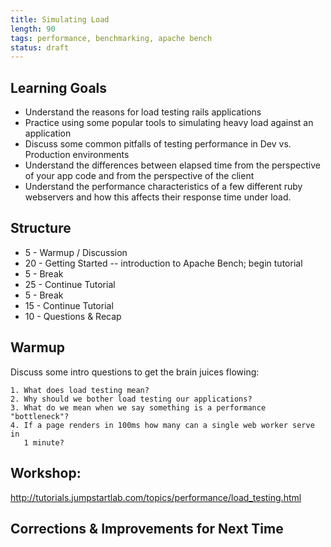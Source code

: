 ```yaml
---
title: Simulating Load
length: 90
tags: performance, benchmarking, apache bench
status: draft
---
```


## Learning Goals

* Understand the reasons for load testing rails applications
* Practice using some popular tools to simulating heavy load against an
  application
* Discuss some common pitfalls of testing performance in Dev vs.
  Production environments
* Understand the differences between elapsed time from the perspective
  of your app code and from the perspective of the client
* Understand the performance characteristics of a few different ruby
  webservers and how this affects their response time under load.

## Structure

* 5 - Warmup / Discussion
* 20 - Getting Started -- introduction to Apache Bench; begin tutorial
* 5 - Break
* 25 - Continue Tutorial
* 5 - Break
* 15 - Continue Tutorial
* 10 - Questions & Recap

## Warmup

Discuss some intro questions to get the brain juices flowing:

```
1. What does load testing mean?
2. Why should we bother load testing our applications?
3. What do we mean when we say something is a performance "bottleneck"?
4. If a page renders in 100ms how many can a single web worker serve in
   1 minute?
```

## Workshop:

http://tutorials.jumpstartlab.com/topics/performance/load_testing.html

## Corrections & Improvements for Next Time
